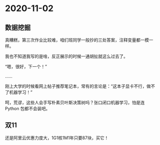 # 2020-11-02

## 数据挖掘

真糟糕，第三次作业比较难，咱们班同学一般抄的三处答案，注释变量都一模一样。

我也不知道我写的是啥，反正展示的时候一通胡扯就这么过去了。

“嗯，很好，下一个！”

……

刚上大学的时候看网上帖子推荐笔记本，常有的言论是：“这本子显卡不行，做不了机器学习！” 

呵，荒谬，这些人会手写朴素贝叶斯决策树吗？张口闭口机器学习，怕是连Python 包都不会装吧。



## 双11

还是阿里云优惠力度大，1G1核1M1年只要87块，买它！



